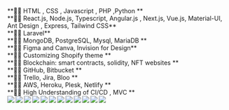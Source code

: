 <div>**🐱‍🏍 HTML , CSS , Javascript , PHP ,Python **</div>
<div>**🐱‍🏍 React.js, Node.js, Typescript, Angular.js , Next.js, Vue.js, Material-UI, Ant Design , Express, Tailwind CSS**</div>
<div>**🐱‍🏍 Laravel**</div>
<div>**🐱‍🏍 MongoDB, PostgreSQL, Mysql, MariaDB **</div>
<div>**🐱‍🏍 Figma and Canva, Invision for Design**</div>
<div>**🐱‍🏍 Customizing Shopify theme **</div>
<div>**🐱‍🏍 Blockchain: smart contracts, solidity, NFT websites **</div>
<div>**🐱‍🏍 GitHub, Bitbucket **</div>
<div>**🐱‍🏍 Trello, Jira, Bloo **</div>
<div>**🐱‍🏍 AWS, Heroku, Plesk, Netlify **</div>
<div>**🐱‍🏍 High Understanding of CI/CD , MVC **</div>

<img align="left" src="https://img.shields.io/badge/React-20232A?style=for-the-badge&logo=react&logoColor=61DAFB"/>
<img align="left" src="https://img.shields.io/badge/Redux-593D88?style=for-the-badge&logo=redux&logoColor=white"/>
<img align="left" src="https://img.shields.io/badge/Material--UI-0081CB?style=for-the-badge&logo=material-ui&logoColor=white"/>
<img align="left" src="https://img.shields.io/badge/next.js-000000?style=for-the-badge&logo=nextdotjs&logoColor=white"/>
<img align="left" src="https://img.shields.io/badge/nuxt.js-00C58E?style=for-the-badge&logo=nuxtdotjs&logoColor=white"/>
<img align="left" src="https://img.shields.io/badge/nestjs-E0234E?style=for-the-badge&logo=nestjs&logoColor=white"/>
<img align="left" src="https://img.shields.io/badge/AngularJS-E23237?style=for-the-badge&logo=angularjs&logoColor=white"/>
<img align="left" src="https://img.shields.io/badge/Chart.js-FF6384?style=for-the-badge&logo=chartdotjs&logoColor=white"/>
<img align="left" src="https://img.shields.io/badge/Vue.js-35495E?style=for-the-badge&logo=vuedotjs&logoColor=4FC08D"/>
<img align="left" src="https://img.shields.io/badge/Node.js-339933?style=for-the-badge&logo=nodedotjs&logoColor=white"/>
<img align="left" src="https://img.shields.io/badge/Jest-C21325?style=for-the-badge&logo=jest&logoColor=white"/>
<img align="left" src="https://img.shields.io/badge/Django-092E20?style=for-the-badge&logo=django&logoColor=green"/>
